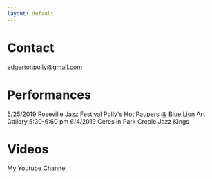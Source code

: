 ```yaml
---
layout: default
---
```


# Contact
edgertonpolly@gmail.com

# Performances
5/25/2019   Roseville Jazz Festival     Polly's Hot Paupers @ Blue Lion Art Gallery   5:30-6:60 pm
6/4/2019    Ceres in Park               Creole Jazz Kings     

# Videos
[My Youtube Channel](https://www.youtube.com/user/pedgerton)

